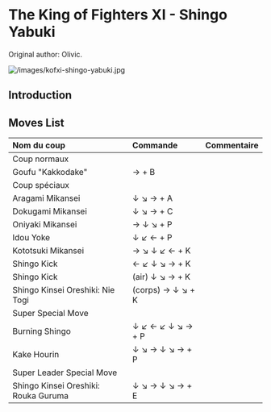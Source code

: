 # The King of Fighters XI - Shingo Yabuki

Original author: Olivic.

![](/images/kofxi-shingo-yabuki.jpg "/images/kofxi-shingo-yabuki.jpg")

## Introduction

## Moves List

| Nom du coup                          | Commande          | Commentaire |
|:-------------------------------------|:------------------|:------------|
| Coup normaux                         |                   |             |
| Goufu "Kakkodake"                    | → + B             |             |
| Coup spéciaux                        |                   |             |
| Aragami Mikansei                     | ↓ ↘ → + A         |             |
| Dokugami Mikansei                    | ↓ ↘ → + C         |             |
| Oniyaki Mikansei                     | → ↓ ↘ + P         |             |
| Idou Yoke                            | ↓ ↙ ← + P         |             |
| Kototsuki Mikansei                   | → ↘ ↓ ↙ ← + K     |             |
| Shingo Kick                          | ← ↙ ↓ ↘ → + K     |             |
| Shingo Kick                          | (air) ↓ ↘ → + K   |             |
| Shingo Kinsei Oreshiki: Nie Togi     | (corps) → ↓ ↘ + K |             |
| Super Special Move                   |                   |             |
| Burning Shingo                       | ↓ ↙ ← ↙ ↓ ↘ → + P |             |
| Kake Hourin                          | ↓ ↘ → ↓ ↘ → + P   |             |
| Super Leader Special Move            |                   |             |
| Shingo Kinsei Oreshiki: Rouka Guruma | ↓ ↘ → ↓ ↘ → + E   |             |
